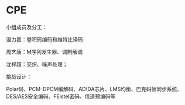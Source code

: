 # CPE

小组成员及分工：

温力嘉：卷积码编码和维特比译码

周艺康：M序列发生器、调制解调

沈梓超：交织、噪声处理；

挑战设计：

Polar码、PCM-DPCM编解码、AD\DA芯片、LMS均衡、巴克码帧同步系统、DES/AES安全编码、FEistel密码、信道预编码等
